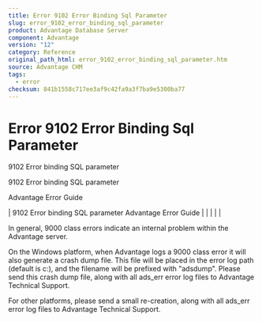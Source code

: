 ```yaml
---
title: Error 9102 Error Binding Sql Parameter
slug: error_9102_error_binding_sql_parameter
product: Advantage Database Server
component: Advantage
version: "12"
category: Reference
original_path_html: error_9102_error_binding_sql_parameter.htm
source: Advantage CHM
tags:
  - error
checksum: 841b1558c717ee3af9c42fa9a3f7ba9e5300ba77
---
```


# Error 9102 Error Binding Sql Parameter

9102 Error binding SQL parameter

9102 Error binding SQL parameter

Advantage Error Guide

| 9102 Error binding SQL parameter  Advantage Error Guide |  |  |  |  |

In general, 9000 class errors indicate an internal problem within the Advantage server.

On the Windows platform, when Advantage logs a 9000 class error it will also generate a crash dump file. This file will be placed in the error log path (default is c:\), and the filename will be prefixed with "adsdump". Please send this crash dump file, along with all ads\_err error log files to Advantage Technical Support.

For other platforms, please send a small re-creation, along with all ads\_err error log files to Advantage Technical Support.
